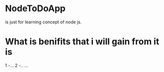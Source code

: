 # NodeToDoApp
is just for learning concept of node js.

# What is benifits that i will gain from it is 
1 -...
2 -..
...
